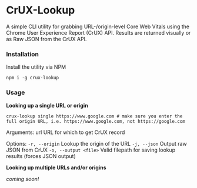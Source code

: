 # CrUX-Lookup

A simple CLI utility for grabbing URL-/origin-level Core Web Vitals using the Chrome User Experience Report (CrUX) API. Results are returned visually or as Raw JSON from the CrUX API.

### Installation

Install the utility via NPM

```shell
npm i -g crux-lookup
```

### Usage

**Looking up a single URL or origin**

```shell
crux-lookup single https://www.google.com # make sure you enter the full origin URL, i.e. https://www.google.com, not https://google.com
```

Arguments:
url URL for which to get CrUX record

Options:
`-r, --origin` Lookup the origin of the URL
`-j, --json` Output raw JSON from CrUX
`-o, --output <file>` Valid filepath for saving lookup results (forces JSON output)

**Looking up multiple URLs and/or origins**

*coming soon!*
